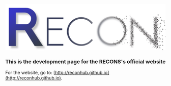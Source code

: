 ![RECON logo](images/logo-w600px.png)

### This is the development page for the RECONS's official website

For the website, go to: [http://reconhub.github.io](http://reconhub.github.io).
